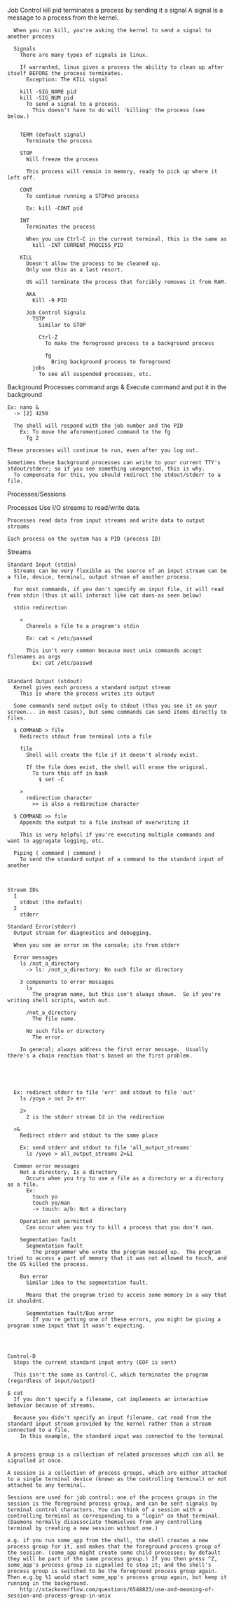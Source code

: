 Job Control
  kill pid
    terminates a process by sending it a signal
      A signal is a message to a process from the kernel.

      When you run kill, you're asking the kernel to send a signal to another process

      Signals
        There are many types of signals in linux.

        If warranted, linux gives a process the ability to clean up after itself BEFORE the process terminates.
          Exception: The KILL signal

        kill -SIG_NAME pid
        kill -SIG_NUM pid
          To send a signal to a process.
            This doesn't have to do will 'killing' the process (see below.)


        TERM (default signal)
          Terminate the process

        STOP
          Will freeze the process

          This process will remain in memory, ready to pick up where it left off.

        CONT
          To continue running a STOPed process

          Ex: kill -CONT pid

        INT
          Terminates the process

          When you use Ctrl-C in the current terminal, this is the same as
            kill -INT CURRENT_PROCESS_PID

        KILL
          Doesn't allow the process to be cleaned up.
          Only use this as a last resort.

          OS will terminate the process that forcibly removes it from RAM.

          AKA
            Kill -9 PID

          Job Control Signals
            TSTP
              Similar to STOP

              Ctrl-Z
                To make the foreground process to a background process

                fg
                  Bring background process to foreground
            jobs
              To see all suspended processes, etc.

Background Processes
  command args &
    Execute command and put it in the background

    Ex: nano &
      -> [2] 4250

      The shell will respond with the job number and the PID
        Ex: To move the aforementioned command to the fg
          fg 2

    These processes will continue to run, even after you log out.

    Sometimes these background processes can write to your current TTY's stdout/stderr; so if you see something unexpected, this is why.
      To compensate for this, you should redirect the stdout/stderr to a file.


Processes/Sessions
  
  Processes
    Use I/O streams to read/write data.

    Processes read data from input streams and write data to output streams

    Each process on the system has a PID (process ID)

          




  Streams

    Standard Input (stdin)
      Streams can be very flexible as the source of an input stream can be a file, device, terminal, output stream of another process.

      For most commands, if you don't specify an input file, it will read from stdin (thus it will interact like cat does-as seen below)

      stdin redirection

        <
          Channels a file to a program's stdin

          Ex: cat < /etc/passwd

          This isn't very common because most unix commands accept filenames as args
            Ex: cat /etc/passwd


    Standard Output (stdout)
      Kernel gives each process a standard output stream
        This is where the process writes its output

      Some commands send output only to stdout (thus you see it on your screen... in most cases), but some commands can send items directly to files.

      $ COMMAND > file
        Redirects stdout from terminal into a file

        file
          Shell will create the file if it doesn't already exist.

          If the file does exist, the shell will erase the original.
            To turn this off in bash
              $ set -C
        
        >
          redirection character
            >> is also a redirection character

      $ COMMAND >> file
        Appends the output to a file instead of overwriting it

        This is very helpful if you're executing multiple commands and want to aggregate logging, etc.

      Piping ( command | command )
        To send the standard output of a command to the standard input of another        

        

    Stream IDs
      1
        stdout (the default)
      2
        stderr

    Standard Error(stderr)
      Output stream for diagnostics and debugging.

      When you see an error on the console; its from stderr

      Error messages
        ls /not_a_directory
          -> ls: /not_a_directory: No such file or directory

        3 components to error messages
          ls
            The program name, but this isn't always shown.  So if you're writing shell scripts, watch out.

          /not_a_directory
            The file name.

          No such file or directory
            The error.

        In general; always address the first error message.  Usually there's a chain reaction that's based on the first problem.





      Ex: redirect stderr to file 'err' and stdout to file 'out'
        ls /yoyo > out 2> err

        2>
          2 is the stderr stream Id in the redirection

      >&
        Redirect stderr and stdout to the same place

        Ex: send stderr and stdout to file 'all_output_streams'
          ls /yoyo > all_output_streams 2>&1

      Common error messages
        Not a directory, Is a directory
          Occurs when you try to use a file as a directory or a directory as a file.
          Ex:
            touch yo
            touch yo/man
            -> touch: a/b: Not a directory

        Operation not permitted
          Can occur when you try to kill a process that you don't own.

        Segmentation fault
          Segmentation fault
            the programmer who wrote the program messed up.  The program tried to access a part of memory that it was not allowed to touch, and the OS killed the process.

        Bus error
          Similar idea to the segmentation fault.  

          Means that the program tried to access some memory in a way that it shouldnt.

          Segmentation fault/Bus error
            If you're getting one of these errors, you might be giving a program some input that it wasn't expecting.




    Control-D
      Stops the current standard input entry (EOF is sent)

      This isn't the same as Control-C, which terminates the program (regardless of input/output)

    $ cat
      If you don't specify a filename, cat implements an interactive behavior because of streams.

      Because you didn't specify an input filename, cat read from the standard input stream provided by the kernel rather than a stream connected to a file.
        In this example, the standard input was connected to the terminal


	A process group is a collection of related processes which can all be signalled at once.

	A session is a collection of process groups, which are either attached to a single terminal device (known as the controlling terminal) or not attached to any terminal.

	Sessions are used for job control: one of the process groups in the session is the foreground process group, and can be sent signals by terminal control characters. You can think of a session with a controlling terminal as corresponding to a "login" on that terminal. (Daemons normally disassociate themselves from any controlling terminal by creating a new session without one.)

	e.g. if you run some_app from the shell, the shell creates a new process group for it, and makes that the foreground process group of the session. (some_app might create some child processes; by default they will be part of the same process group.) If you then press ^Z, some_app's process group is signalled to stop it; and the shell's process group is switched to be the foreground process group again. Then e.g.bg %1 would start some_app's process group again, but keep it running in the background.
		http://stackoverflow.com/questions/6548823/use-and-meaning-of-session-and-process-group-in-unix

